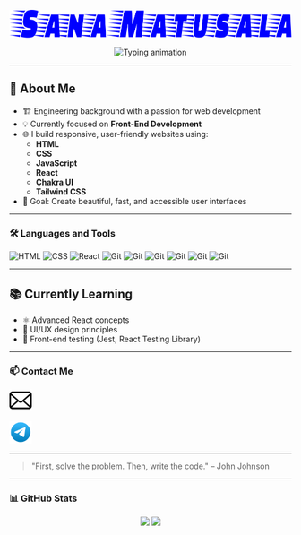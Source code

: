 <p align="center">
  <img src="https://github.com/matusalasana/matusalasana/blob/main/text%20(1).svg" height="50px" alt="my name">
</p>
<p align="center">
  <img src="https://readme-typing-svg.demolab.com?font=Fira+Code&size=24&pause=1000&color=FF00FF&center=true&vCenter=true&width=435&lines=Civil+Engineering+Student;A+Frontend+Developer;Always+learning+new+things;Based+in+Ethiopia;Focused+on+...;clean+design;and+interactive+UI" height="80px" alt="Typing animation" />
</p>

---

## 🚀 About Me

- 🏗️ Engineering background with a passion for web development  
- 💡 Currently focused on **Front-End Development**
- 🌐 I build responsive, user-friendly websites using:
  - **HTML**
  - **CSS**
  - **JavaScript**
  - **React**
  - **Chakra UI**
  - **Tailwind CSS**
- 🎯 Goal: Create beautiful, fast, and accessible user interfaces

---

### 🛠️ Languages and Tools

<p align="left">
  <img src="https://cdn.jsdelivr.net/gh/devicons/devicon/icons/html5/html5-original.svg" alt="HTML" width="40" height="40"/>
  <img src="https://cdn.jsdelivr.net/gh/devicons/devicon/icons/css3/css3-original.svg" alt="CSS" width="40" height="40"/>
  <img src="https://cdn.jsdelivr.net/gh/devicons/devicon/icons/react/react-original.svg" alt="React" width="40" height="40"/>
  <img src="https://cdn.jsdelivr.net/gh/devicons/devicon/icons/git/git-original.svg" alt="Git" width="40" height="40"/>
  <img src="https://cdn.jsdelivr.net/gh/devicons/devicon/icons/typescript/typescript-plain.svg" alt="Git" width="40" height="40"/>
  <img src="https://cdn.jsdelivr.net/gh/devicons/devicon/icons/bash/bash-original.svg" alt="Git" width="40" height="40"/>
  <img src="https://cdn.jsdelivr.net/gh/devicons/devicon/icons/github/github-original.svg" alt="Git" width="40" height="40"/>
  <img src="https://cdn.jsdelivr.net/gh/devicons/devicon/icons/javascript/javascript-original.svg" alt="Git" width="40" height="40"/>
  <img src="https://cdn.jsdelivr.net/gh/devicons/devicon/icons/linux/linux-original.svg" alt="Git" width="40" height="40"/>
</p>

---

## 📚 Currently Learning

- ⚛️ Advanced React concepts
- 🎨 UI/UX design principles
- 🧪 Front-end testing (Jest, React Testing Library)

---

### 📫 Contact Me

<p align="left">
  <a href="mailto:matusalasana@gmail.com"><img src="https://github.com/matusalasana/matusalasana/blob/main/email-8-svgrepo-com.svg" alt="Git" width="40" height="40"/></a>
</p>
<p align="left">
  <a href="https://t.me/+251970317386" target="_blank"><img src="https://github.com/matusalasana/matusalasana/blob/main/telegram-svgrepo-com.svg" alt="Git" width="40" height="40"/></a>
  <br/>
</p>

---

> "First, solve the problem. Then, write the code." – John Johnson

---

### 📊 GitHub Stats

<p align="center">
  <img src="https://github-readme-stats.vercel.app/api?username=matusalasana&show_icons=true&theme=radical" max-width="90%" width="48%"/>
  <img src="https://github-readme-stats.vercel.app/api/top-langs/?username=matusalasana&layout=compact&theme=radical" max-width="90%" width="48%"/>
</p>
